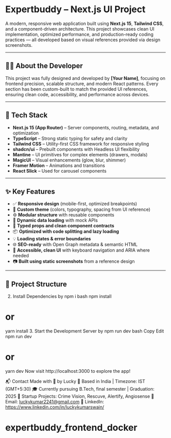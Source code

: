 # Expertbuddy – Next.js UI Project

A modern, responsive web application built using **Next.js 15**, **Tailwind CSS**, and a component-driven architecture. This project showcases clean UI implementation, optimized performance, and production-ready coding practices — all developed based on visual references provided via design screenshots.

---

## 👨‍💻 About the Developer

This project was fully designed and developed by **[Your Name]**, focusing on frontend precision, scalable structure, and modern React patterns. Every section has been custom-built to match the provided UI references, ensuring clean code, accessibility, and performance across devices.

---

## 🚀 Tech Stack

- **Next.js 15 (App Router)** – Server components, routing, metadata, and optimization
- **TypeScript** – Strong static typing for safety and clarity
- **Tailwind CSS** – Utility-first CSS framework for responsive styling
- **shadcn/ui** – Prebuilt components with Headless UI flexibility
- **Mantine** – UI primitives for complex elements (drawers, modals)
- **MagicUI** – Visual enhancements (glow, blur, shimmer)
- **Framer Motion** – Animations and transitions
- **React Slick** – Used for carousel components

---

## ✨ Key Features

- ✅ **Responsive design** (mobile-first, optimized breakpoints)
- 🎨 **Custom theme** (colors, typography, spacing from UI reference)
- ⚙️ **Modular structure** with reusable components
- 🔁 **Dynamic data loading** with mock APIs
- 🧠 **Typed props and clean component contracts**
- 📦 **Optimized with code splitting and lazy loading**
- 💡 **Loading states & error boundaries**
- 🌐 **SEO-ready** with Open Graph metadata & semantic HTML
- 🧼 **Accessible, clean UI** with keyboard navigation and ARIA where needed
- 📷 **Built using static screenshots** from a reference design

---

## 🧱 Project Structure

2. Install Dependencies  by npm i
bash
npm install
# or
yarn install
3. Start the Development Server by npm run dev 
bash
Copy
Edit
npm run dev
# or
yarn dev
Now visit http://localhost:3000 to explore the app!

📬 Contact
Made with 💖 by Lucky
📍 Based in India | Timezone: IST (GMT+5:30)
🎓 Currently pursuing B.Tech, final semester | Graduation: 2025
🏢 Startup Projects: Crime Vision, Rescuve, Alertify, Angiosense
📧 Email: luckykumar2241@gmail.com
🔗 LinkedIn: https://www.linkedin.com/in/luckykumarswain/
# expertbuddy_frontend_docker
